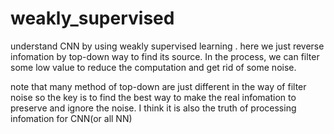 # weakly_supervised

 understand CNN by using weakly supervised learning .
here we just reverse infomation by top-down way to find its source.
In the process, we can filter some low value to reduce the computation
and get rid of some noise.

 note that many method of top-down are just different in the way of filter noise
so the key is to find the best way to make the real infomation to preserve and ignore the noise.
I think it is also the truth of processing infomation for CNN(or all NN)
